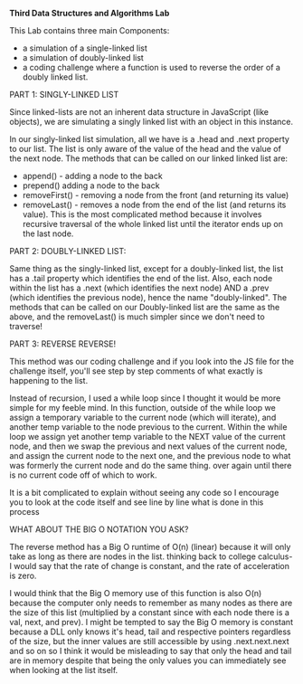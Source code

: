 **Third Data Structures and Algorithms Lab**

This Lab contains three main Components:
- a simulation of a single-linked list
- a simulation of doubly-linked list
- a coding challenge where a function is used to reverse the order of a doubly linked list.


PART 1: SINGLY-LINKED LIST   

Since linked-lists are not an inherent data structure in JavaScript (like objects), we are simulating a singly linked list with an object in this instance.

In our singly-linked list simulation, all we have is a .head and .next property to our list. The list is only aware of the value of the head and the value of the next node. The methods that can be called on our linked linked list are:

  - append() - adding a node to the back
  - prepend() adding a node to the back
  - removeFirst() - removing a node from the front (and returning its value)
  - removeLast() - removes a node from the end of the list (and returns its value). This is the most complicated method because it involves recursive traversal of the whole linked list until the iterator ends up on the last node.


PART 2: DOUBLY-LINKED LIST:

Same thing as the singly-linked list, except for a doubly-linked list, the list has a .tail property which identifies the end of the list. Also, each node within the list has a .next (which identifies the next node) AND a .prev (which identifies the previous node), hence the name "doubly-linked". The methods that can be called on our Doubly-linked list are the same as the above, and the removeLast() is much simpler since we don't need to traverse!

PART 3: REVERSE REVERSE!

This method was our coding challenge and if you look into the JS file for the challenge itself, you'll see step by step comments of what exactly is happening to the list.

Instead of recursion, I used a while loop since I thought it would be more simple for my feeble mind. In this function, outside of the while loop we assign a temporary variable to the current node (which will iterate), and another temp variable to the node previous to the current. Within the while loop we assign yet another temp variable to the NEXT value of the current node, and then we swap the previous and next values of the current node, and assign the current node to the next one, and the previous node to what was formerly the current node and do the same thing. over again until there is no current code off of which to work.

It is a bit complicated to explain without seeing any code so I encourage you to look at the code itself and see line by line what is done in this process

WHAT ABOUT THE BIG O NOTATION YOU ASK?

The reverse method has a Big O runtime of O(n) (linear) because it will only take as long as there are nodes in the list. thinking back to college calculus- I would say that the rate of change is constant, and the rate of acceleration is zero.

I would think that the Big O memory use of this function is also O(n) because the computer only needs to remember as many nodes as there are the size of this list (multiplied by a constant since with each node there is a val, next, and prev). I might be tempted to say the Big O memory is constant because a DLL only knows it's head, tail and respective pointers regardless of the size, but the inner values are still accessible by using .next.next.next and so on so I think it would be misleading to say that only the head and tail are in memory despite that being the only values you can immediately see when looking at the list itself. 
